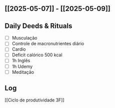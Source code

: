 ## [[2025-05-07]] - [[2025-05-09]]

## Daily Deeds & Rituals

- [ ] Musculação 
- [ ] Controle de macronutrientes diário
- [ ] Cardio
- [ ] Deficit calórico 500 kcal
- [ ] 1h Inglês
- [ ] 1h Udemy
- [ ] Meditação
## Log

[[Ciclo de produtividade 3F]] 